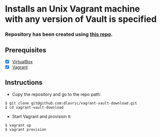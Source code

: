 # Installs an Unix Vagrant machine with any version of Vault is specified

### Repository has been created using [this repo](https://github.com/kikitux/vault-dev-orcl).


## Prerequisites
- [X] [VirtualBox](https://www.virtualbox.org/wiki/Downloads)
- [X] [Vagrant](https://www.vagrantup.com/downloads)

## Instructions

- Copy the repository and go to the repo path:

```shell
$ git clone git@github.com:dlavric/vagrant-vault-download.git
$ cd vagrant-vault-download
```

- Start Vagrant and provision it:

```shell
$ vagrant up
$ vagrant provision
```